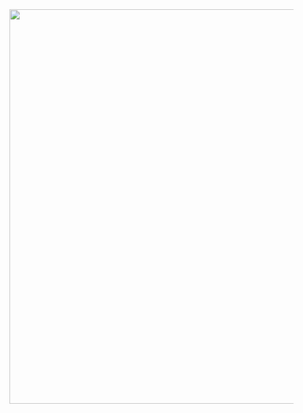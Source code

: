 <img src='http://ibaseelectrosoft.com/iBaseTech/images/training/pdevelop.gif' width ="800" height="700">
